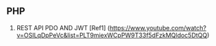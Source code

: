 ## PHP
1. REST API PDO AND JWT [Ref1] (https://www.youtube.com/watch?v=OSlLqDpPeVc&list=PLT9miexWCpPW9T33f5dFzkMQldoc5DtQQ)

